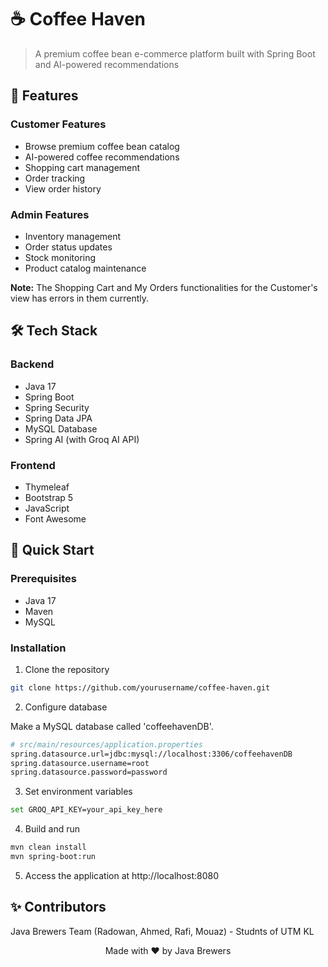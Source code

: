 # ☕ Coffee Haven

> A premium coffee bean e-commerce platform built with Spring Boot and AI-powered recommendations

## 🌟 Features

### Customer Features
- Browse premium coffee bean catalog
- AI-powered coffee recommendations
- Shopping cart management
- Order tracking
- View order history

### Admin Features
- Inventory management
- Order status updates
- Stock monitoring
- Product catalog maintenance


**Note:** The Shopping Cart and My Orders functionalities for the Customer's view has errors in them currently.


## 🛠️ Tech Stack

### Backend
- Java 17
- Spring Boot 
- Spring Security
- Spring Data JPA 
- MySQL Database
- Spring AI (with Groq AI API)

### Frontend
- Thymeleaf
- Bootstrap 5
- JavaScript
- Font Awesome


## 🚀 Quick Start

### Prerequisites
- Java 17
- Maven 
- MySQL

### Installation

1. Clone the repository
```bash
git clone https://github.com/yourusername/coffee-haven.git
```

2. Configure database

Make a MySQL database called 'coffeehavenDB'.
```bash
# src/main/resources/application.properties
spring.datasource.url=jdbc:mysql://localhost:3306/coffeehavenDB
spring.datasource.username=root
spring.datasource.password=password
```

3. Set environment variables
```bash
set GROQ_API_KEY=your_api_key_here
```

4. Build and run
```bash
mvn clean install
mvn spring-boot:run
```

5. Access the application at http://localhost:8080

## ✨ Contributors
Java Brewers Team (Radowan, Ahmed, Rafi, Mouaz) - Studnts of UTM KL



<p align="center">Made with ❤️ by Java Brewers</p>


